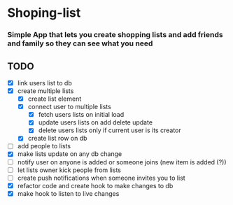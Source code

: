 # Shoping-list
### Simple App that lets you create shopping lists and add friends and family so they can see what you need 

## TODO
- [x] link users list to db
- [x] create multiple lists
  - [x] create list element 
  - [x] connect user to multiple lists 
    - [x] fetch users lists on initial load
    - [x] update users lists on add delete update 
    - [x] delete users lists only if current user is its creator
  - [x] create list row on db
- [ ] add people to lists
- [x] make lists update on any db change
- [ ] notify user on anyone is added or someone joins (new item is added (?)) 
- [ ] let lists owner kick people from lists
- [ ] create push notifications when someone invites you to list
- [x] refactor code and create hook to make changes to db
- [x] make hook to listen to live changes